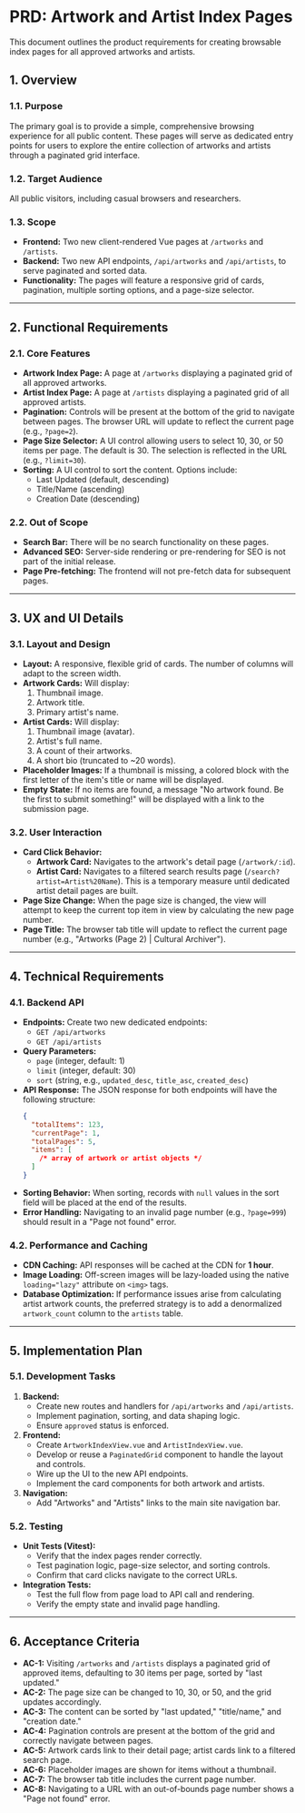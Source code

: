 # PRD: Artwork and Artist Index Pages

This document outlines the product requirements for creating browsable index pages for all approved artworks and artists.

## 1. Overview

### 1.1. Purpose

The primary goal is to provide a simple, comprehensive browsing experience for all public content. These pages will serve as dedicated entry points for users to explore the entire collection of artworks and artists through a paginated grid interface.

### 1.2. Target Audience

All public visitors, including casual browsers and researchers.

### 1.3. Scope

- **Frontend:** Two new client-rendered Vue pages at `/artworks` and `/artists`.
- **Backend:** Two new API endpoints, `/api/artworks` and `/api/artists`, to serve paginated and sorted data.
- **Functionality:** The pages will feature a responsive grid of cards, pagination, multiple sorting options, and a page-size selector.

---

## 2. Functional Requirements

### 2.1. Core Features

- **Artwork Index Page:** A page at `/artworks` displaying a paginated grid of all approved artworks.
- **Artist Index Page:** A page at `/artists` displaying a paginated grid of all approved artists.
- **Pagination:** Controls will be present at the bottom of the grid to navigate between pages. The browser URL will update to reflect the current page (e.g., `?page=2`).
- **Page Size Selector:** A UI control allowing users to select 10, 30, or 50 items per page. The default is 30. The selection is reflected in the URL (e.g., `?limit=30`).
- **Sorting:** A UI control to sort the content. Options include:
  - Last Updated (default, descending)
  - Title/Name (ascending)
  - Creation Date (descending)

### 2.2. Out of Scope

- **Search Bar:** There will be no search functionality on these pages.
- **Advanced SEO:** Server-side rendering or pre-rendering for SEO is not part of the initial release.
- **Page Pre-fetching:** The frontend will not pre-fetch data for subsequent pages.

---

## 3. UX and UI Details

### 3.1. Layout and Design

- **Layout:** A responsive, flexible grid of cards. The number of columns will adapt to the screen width.
- **Artwork Cards:** Will display:
  1.  Thumbnail image.
  2.  Artwork title.
  3.  Primary artist's name.
- **Artist Cards:** Will display:
  1.  Thumbnail image (avatar).
  2.  Artist's full name.
  3.  A count of their artworks.
  4.  A short bio (truncated to ~20 words).
- **Placeholder Images:** If a thumbnail is missing, a colored block with the first letter of the item's title or name will be displayed.
- **Empty State:** If no items are found, a message "No artwork found. Be the first to submit something!" will be displayed with a link to the submission page.

### 3.2. User Interaction

- **Card Click Behavior:**
  - **Artwork Card:** Navigates to the artwork's detail page (`/artwork/:id`).
  - **Artist Card:** Navigates to a filtered search results page (`/search?artist=Artist%20Name`). This is a temporary measure until dedicated artist detail pages are built.
- **Page Size Change:** When the page size is changed, the view will attempt to keep the current top item in view by calculating the new page number.
- **Page Title:** The browser tab title will update to reflect the current page number (e.g., "Artworks (Page 2) | Cultural Archiver").

---

## 4. Technical Requirements

### 4.1. Backend API

- **Endpoints:** Create two new dedicated endpoints:
  - `GET /api/artworks`
  - `GET /api/artists`
- **Query Parameters:**
  - `page` (integer, default: 1)
  - `limit` (integer, default: 30)
  - `sort` (string, e.g., `updated_desc`, `title_asc`, `created_desc`)
- **API Response:** The JSON response for both endpoints will have the following structure:
  ```json
  {
    "totalItems": 123,
    "currentPage": 1,
    "totalPages": 5,
    "items": [
      /* array of artwork or artist objects */
    ]
  }
  ```
- **Sorting Behavior:** When sorting, records with `null` values in the sort field will be placed at the end of the results.
- **Error Handling:** Navigating to an invalid page number (e.g., `?page=999`) should result in a "Page not found" error.

### 4.2. Performance and Caching

- **CDN Caching:** API responses will be cached at the CDN for **1 hour**.
- **Image Loading:** Off-screen images will be lazy-loaded using the native `loading="lazy"` attribute on `<img>` tags.
- **Database Optimization:** If performance issues arise from calculating artist artwork counts, the preferred strategy is to add a denormalized `artwork_count` column to the `artists` table.

---

## 5. Implementation Plan

### 5.1. Development Tasks

1.  **Backend:**
    - Create new routes and handlers for `/api/artworks` and `/api/artists`.
    - Implement pagination, sorting, and data shaping logic.
    - Ensure `approved` status is enforced.
2.  **Frontend:**
    - Create `ArtworkIndexView.vue` and `ArtistIndexView.vue`.
    - Develop or reuse a `PaginatedGrid` component to handle the layout and controls.
    - Wire up the UI to the new API endpoints.
    - Implement the card components for both artwork and artists.
3.  **Navigation:**
    - Add "Artworks" and "Artists" links to the main site navigation bar.

### 5.2. Testing

- **Unit Tests (Vitest):**
  - Verify that the index pages render correctly.
  - Test pagination logic, page-size selector, and sorting controls.
  - Confirm that card clicks navigate to the correct URLs.
- **Integration Tests:**
  - Test the full flow from page load to API call and rendering.
  - Verify the empty state and invalid page handling.

---

## 6. Acceptance Criteria

- **AC-1:** Visiting `/artworks` and `/artists` displays a paginated grid of approved items, defaulting to 30 items per page, sorted by "last updated."
- **AC-2:** The page size can be changed to 10, 30, or 50, and the grid updates accordingly.
- **AC-3:** The content can be sorted by "last updated," "title/name," and "creation date."
- **AC-4:** Pagination controls are present at the bottom of the grid and correctly navigate between pages.
- **AC-5:** Artwork cards link to their detail page; artist cards link to a filtered search page.
- **AC-6:** Placeholder images are shown for items without a thumbnail.
- **AC-7:** The browser tab title includes the current page number.
- **AC-8:** Navigating to a URL with an out-of-bounds page number shows a "Page not found" error.
